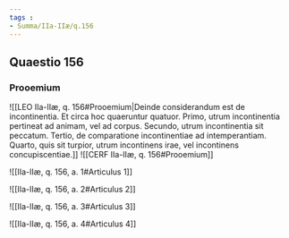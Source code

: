```yaml
---
tags : 
- Summa/IIa-IIæ/q.156
---
```


## Quaestio 156

### Prooemium

![[LEO IIa-IIæ, q. 156#Prooemium|Deinde considerandum est de incontinentia. Et circa hoc quaeruntur quatuor. Primo, utrum incontinentia pertineat ad animam, vel ad corpus. Secundo, utrum incontinentia sit peccatum. Tertio, de comparatione incontinentiae ad intemperantiam. Quarto, quis sit turpior, utrum incontinens irae, vel incontinens concupiscentiae.]]
![[CERF IIa-IIæ, q. 156#Prooemium]]

![[IIa-IIæ, q. 156, a. 1#Articulus 1]]

![[IIa-IIæ, q. 156, a. 2#Articulus 2]]

![[IIa-IIæ, q. 156, a. 3#Articulus 3]]

![[IIa-IIæ, q. 156, a. 4#Articulus 4]]

